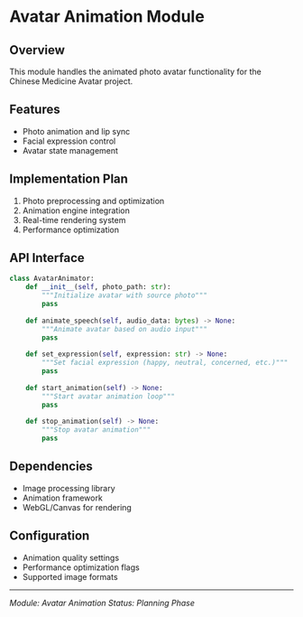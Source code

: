 # Avatar Animation Module

## Overview
This module handles the animated photo avatar functionality for the Chinese Medicine Avatar project.

## Features
- Photo animation and lip sync
- Facial expression control
- Avatar state management

## Implementation Plan
1. Photo preprocessing and optimization
2. Animation engine integration
3. Real-time rendering system
4. Performance optimization

## API Interface
```python
class AvatarAnimator:
    def __init__(self, photo_path: str):
        """Initialize avatar with source photo"""
        pass
    
    def animate_speech(self, audio_data: bytes) -> None:
        """Animate avatar based on audio input"""
        pass
    
    def set_expression(self, expression: str) -> None:
        """Set facial expression (happy, neutral, concerned, etc.)"""
        pass
    
    def start_animation(self) -> None:
        """Start avatar animation loop"""
        pass
    
    def stop_animation(self) -> None:
        """Stop avatar animation"""
        pass
```

## Dependencies
- Image processing library
- Animation framework
- WebGL/Canvas for rendering

## Configuration
- Animation quality settings
- Performance optimization flags
- Supported image formats

---
*Module: Avatar Animation*
*Status: Planning Phase*